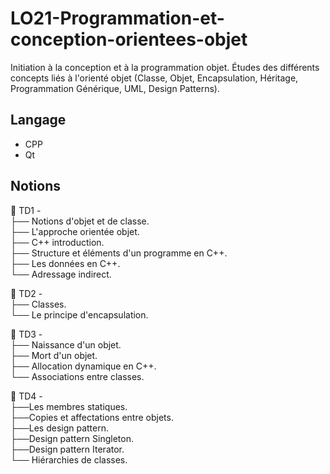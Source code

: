 # LO21-Programmation-et-conception-orientees-objet

Initiation à la conception et à la programmation objet. Études des différents concepts liés à l'orienté objet (Classe, Objet, Encapsulation, Héritage, Programmation Générique, UML, Design Patterns). 

## Langage

- CPP
- Qt

## Notions

📁 TD1 -   
  ├── Notions d'objet et de classe.   
  ├── L'approche orientée objet.     
  ├── C++ introduction.     
  ├── Structure et éléments d'un programme en C++.     
  ├── Les données en C++.    
  └── Adressage indirect.  
  

📁 TD2 -  
  ├── Classes.   
  └── Le principe d'encapsulation.  

📁 TD3 -   
  ├── Naissance d'un objet.   
  ├── Mort d'un objet.  
  ├── Allocation dynamique en C++.   
  └── Associations entre classes.   

📁 TD4 -   
  ├──Les membres statiques.    
  ├──Copies et affectations entre objets.   
  ├──Les design pattern.   
  ├──Design pattern Singleton.   
  ├──Design pattern Iterator.   
  └── Hiérarchies de classes.  




